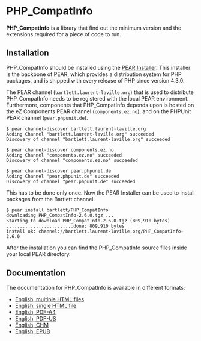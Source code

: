 PHP_CompatInfo
==============

**PHP_CompatInfo** is a library that 
find out the minimum version and the extensions required for a piece of code to run.

Installation
------------

PHP_CompatInfo should be installed using the [PEAR Installer](http://pear.php.net/). 
This installer is the backbone of PEAR, which provides a distribution system for PHP packages, 
and is shipped with every release of PHP since version 4.3.0.

The PEAR channel (`bartlett.laurent-laville.org`) that is used to distribute PHP_CompatInfo 
needs to be registered with the local PEAR environment. 
Furthermore, components that PHP_CompatInfo depends upon is hosted on the eZ Components PEAR channel (`components.ez.no`),
and on the PHPUnit PEAR channel (`pear.phpunit.de`).

    $ pear channel-discover bartlett.laurent-laville.org
    Adding Channel "bartlett.laurent-laville.org" succeeded
    Discovery of channel "bartlett.laurent-laville.org" succeeded

    $ pear channel-discover components.ez.no
    Adding Channel "components.ez.no" succeeded
    Discovery of channel "components.ez.no" succeeded

    $ pear channel-discover pear.phpunit.de
    Adding Channel "pear.phpunit.de" succeeded
    Discovery of channel "pear.phpunit.de" succeeded
    
This has to be done only once. Now the PEAR Installer can be used to install packages from the Bartlett channel.

    $ pear install bartlett/PHP_CompatInfo
    downloading PHP_CompatInfo-2.6.0.tgz ...
    Starting to download PHP_CompatInfo-2.6.0.tgz (809,910 bytes)
    .........................done: 809,910 bytes
    install ok: channel://bartlett.laurent-laville.org/PHP_CompatInfo-2.6.0

After the installation you can find the PHP_CompatInfo source files inside your local PEAR directory.


Documentation
-------------

The documentation for PHP_CompatInfo is available in different formats:

* [English, multiple HTML files](http://php5.laurent-laville.org/compatinfo/manual/2.6/en/index.html)
* [English, single HTML file](http://php5.laurent-laville.org/compatinfo/manual/2.6/en/phpci-book.html)
* [English, PDF-A4](http://php5.laurent-laville.org/compatinfo/manual/2.6/en/phpci-book-a4.pdf)
* [English, PDF-US](http://php5.laurent-laville.org/compatinfo/manual/2.6/en/phpci-book-us.pdf)
* [English, CHM](http://php5.laurent-laville.org/compatinfo/manual/2.6/en/phpci-book.chm.zip)
* [English, EPUB](http://php5.laurent-laville.org/compatinfo/manual/2.6/en/phpci-book.epub.zip)
